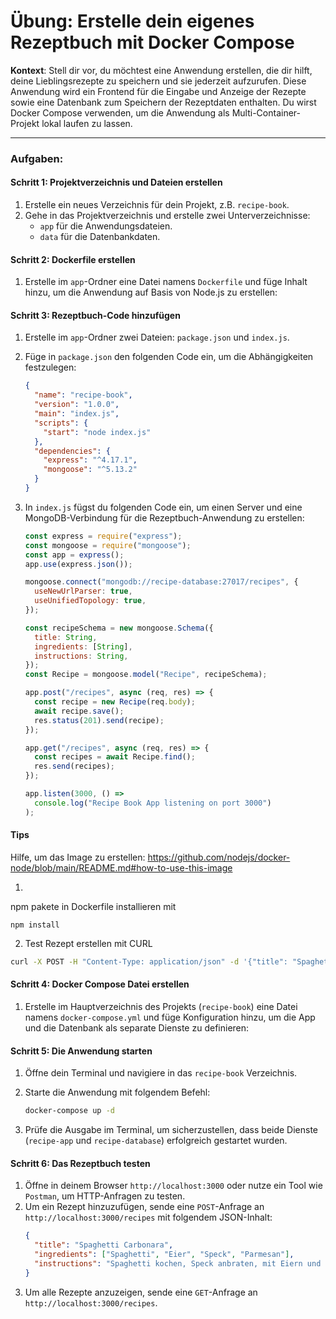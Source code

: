 # Übung: Erstelle dein eigenes Rezeptbuch mit Docker Compose

**Kontext**: Stell dir vor, du möchtest eine Anwendung erstellen, die dir hilft, deine Lieblingsrezepte zu speichern und sie jederzeit aufzurufen. Diese Anwendung wird ein Frontend für die Eingabe und Anzeige der Rezepte sowie eine Datenbank zum Speichern der Rezeptdaten enthalten. Du wirst Docker Compose verwenden, um die Anwendung als Multi-Container-Projekt lokal laufen zu lassen.

---

### Aufgaben:

#### Schritt 1: Projektverzeichnis und Dateien erstellen

1. Erstelle ein neues Verzeichnis für dein Projekt, z.B. `recipe-book`.
2. Gehe in das Projektverzeichnis und erstelle zwei Unterverzeichnisse:
   - `app` für die Anwendungsdateien.
   - `data` für die Datenbankdaten.

#### Schritt 2: Dockerfile erstellen

1. Erstelle im `app`-Ordner eine Datei namens `Dockerfile` und füge Inhalt hinzu, um die Anwendung auf Basis von Node.js zu erstellen:

#### Schritt 3: Rezeptbuch-Code hinzufügen

1. Erstelle im `app`-Ordner zwei Dateien: `package.json` und `index.js`.
2. Füge in `package.json` den folgenden Code ein, um die Abhängigkeiten festzulegen:
   ```json
   {
     "name": "recipe-book",
     "version": "1.0.0",
     "main": "index.js",
     "scripts": {
       "start": "node index.js"
     },
     "dependencies": {
       "express": "^4.17.1",
       "mongoose": "^5.13.2"
     }
   }
   ```
3. In `index.js` fügst du folgenden Code ein, um einen Server und eine MongoDB-Verbindung für die Rezeptbuch-Anwendung zu erstellen:

   ```javascript
   const express = require("express");
   const mongoose = require("mongoose");
   const app = express();
   app.use(express.json());

   mongoose.connect("mongodb://recipe-database:27017/recipes", {
     useNewUrlParser: true,
     useUnifiedTopology: true,
   });

   const recipeSchema = new mongoose.Schema({
     title: String,
     ingredients: [String],
     instructions: String,
   });
   const Recipe = mongoose.model("Recipe", recipeSchema);

   app.post("/recipes", async (req, res) => {
     const recipe = new Recipe(req.body);
     await recipe.save();
     res.status(201).send(recipe);
   });

   app.get("/recipes", async (req, res) => {
     const recipes = await Recipe.find();
     res.send(recipes);
   });

   app.listen(3000, () =>
     console.log("Recipe Book App listening on port 3000")
   );
   ```

#### Tips

Hilfe, um das Image zu erstellen:
https://github.com/nodejs/docker-node/blob/main/README.md#how-to-use-this-image

1.

npm pakete in Dockerfile installieren mit

```
npm install
```

2. Test Rezept erstellen mit CURL

```bash
curl -X POST -H "Content-Type: application/json" -d '{"title": "Spaghetti Carbonara", "ingredients": ["Spaghetti", "Eier", "Speck", "Parmesan"], "instructions": "Spaghetti kochen, Speck anbraten, mit Eiern und Käse mischen."}' http://localhost:3000/recipes
```

#### Schritt 4: Docker Compose Datei erstellen

1. Erstelle im Hauptverzeichnis des Projekts (`recipe-book`) eine Datei namens `docker-compose.yml` und füge Konfiguration hinzu, um die App und die Datenbank als separate Dienste zu definieren:

#### Schritt 5: Die Anwendung starten

1. Öffne dein Terminal und navigiere in das `recipe-book` Verzeichnis.
2. Starte die Anwendung mit folgendem Befehl:

   ```bash
   docker-compose up -d
   ```

3. Prüfe die Ausgabe im Terminal, um sicherzustellen, dass beide Dienste (`recipe-app` und `recipe-database`) erfolgreich gestartet wurden.

#### Schritt 6: Das Rezeptbuch testen

1. Öffne in deinem Browser `http://localhost:3000` oder nutze ein Tool wie `Postman`, um HTTP-Anfragen zu testen.
2. Um ein Rezept hinzuzufügen, sende eine `POST`-Anfrage an `http://localhost:3000/recipes` mit folgendem JSON-Inhalt:
   ```json
   {
     "title": "Spaghetti Carbonara",
     "ingredients": ["Spaghetti", "Eier", "Speck", "Parmesan"],
     "instructions": "Spaghetti kochen, Speck anbraten, mit Eiern und Käse mischen."
   }
   ```
3. Um alle Rezepte anzuzeigen, sende eine `GET`-Anfrage an `http://localhost:3000/recipes`.
